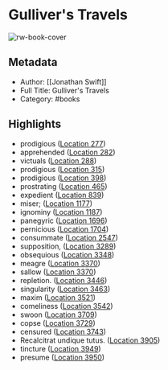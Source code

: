 # Gulliver's Travels

![rw-book-cover](https://images-na.ssl-images-amazon.com/images/I/51i8biGF3AL._SL200_.jpg)

## Metadata
- Author: [[Jonathan Swift]]
- Full Title: Gulliver's Travels
- Category: #books

## Highlights
- prodigious ([Location 277](https://readwise.io/to_kindle?action=open&asin=B0082ZJGSW&location=277))
- apprehended ([Location 282](https://readwise.io/to_kindle?action=open&asin=B0082ZJGSW&location=282))
- victuals ([Location 288](https://readwise.io/to_kindle?action=open&asin=B0082ZJGSW&location=288))
- prodigious ([Location 315](https://readwise.io/to_kindle?action=open&asin=B0082ZJGSW&location=315))
- prodigious ([Location 398](https://readwise.io/to_kindle?action=open&asin=B0082ZJGSW&location=398))
- prostrating ([Location 465](https://readwise.io/to_kindle?action=open&asin=B0082ZJGSW&location=465))
- expedient ([Location 839](https://readwise.io/to_kindle?action=open&asin=B0082ZJGSW&location=839))
- miser; ([Location 1177](https://readwise.io/to_kindle?action=open&asin=B0082ZJGSW&location=1177))
- ignominy ([Location 1187](https://readwise.io/to_kindle?action=open&asin=B0082ZJGSW&location=1187))
- panegyric ([Location 1696](https://readwise.io/to_kindle?action=open&asin=B0082ZJGSW&location=1696))
- pernicious ([Location 1704](https://readwise.io/to_kindle?action=open&asin=B0082ZJGSW&location=1704))
- consummate ([Location 2547](https://readwise.io/to_kindle?action=open&asin=B0082ZJGSW&location=2547))
- supposition, ([Location 3289](https://readwise.io/to_kindle?action=open&asin=B0082ZJGSW&location=3289))
- obsequious ([Location 3348](https://readwise.io/to_kindle?action=open&asin=B0082ZJGSW&location=3348))
- meagre ([Location 3370](https://readwise.io/to_kindle?action=open&asin=B0082ZJGSW&location=3370))
- sallow ([Location 3370](https://readwise.io/to_kindle?action=open&asin=B0082ZJGSW&location=3370))
- repletion. ([Location 3446](https://readwise.io/to_kindle?action=open&asin=B0082ZJGSW&location=3446))
- singularity ([Location 3463](https://readwise.io/to_kindle?action=open&asin=B0082ZJGSW&location=3463))
- maxim ([Location 3521](https://readwise.io/to_kindle?action=open&asin=B0082ZJGSW&location=3521))
- comeliness ([Location 3542](https://readwise.io/to_kindle?action=open&asin=B0082ZJGSW&location=3542))
- swoon ([Location 3709](https://readwise.io/to_kindle?action=open&asin=B0082ZJGSW&location=3709))
- copse ([Location 3729](https://readwise.io/to_kindle?action=open&asin=B0082ZJGSW&location=3729))
- censured ([Location 3743](https://readwise.io/to_kindle?action=open&asin=B0082ZJGSW&location=3743))
- Recalcitrat undique tutus. ([Location 3905](https://readwise.io/to_kindle?action=open&asin=B0082ZJGSW&location=3905))
- tincture ([Location 3949](https://readwise.io/to_kindle?action=open&asin=B0082ZJGSW&location=3949))
- presume ([Location 3950](https://readwise.io/to_kindle?action=open&asin=B0082ZJGSW&location=3950))
